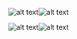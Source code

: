 ![alt text](https://github.com/ampsteric/India-Against-Covid/blob/main/src/Assets/1.jpeg?raw=true|width=20px)![alt text](https://github.com/ampsteric/India-Against-Covid/blob/main/src/Assets/2.jpeg?raw=true|width=20px)

![alt text](https://github.com/ampsteric/India-Against-Covid/blob/main/src/Assets/3.jpeg?raw=true|width=20px)![alt text](https://github.com/ampsteric/India-Against-Covid/blob/main/src/Assets/4.jpeg?raw=true|width=20px)


